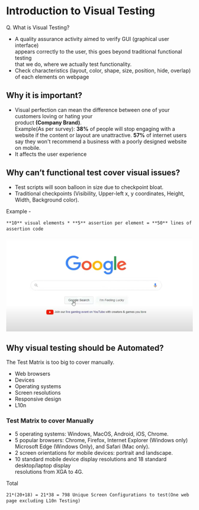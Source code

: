 # Introduction to Visual Testing

Q. What is Visual Testing?

* A quality assurance activity aimed to verify GUI (graphical user interface)  
appears correctly to the user, this goes beyond traditional functional testing  
that we do, where we actually test functionality.
* Check characteristics (layout, color, shape, size, position, hide, overlap)  
of each elements on webpage

## Why it is important?

* Visual perfection can mean the difference between one of your customers loving or hating your  
product **(Company Brand)**.  
Example(As per survey):
**38%** of people will stop engaging with a website if the content or layout are unattractive.
**57%** of internet users say they won't recommend a business with a poorly designed website on
mobile.
* It affects the user experience

## Why can’t functional test cover visual issues?

* Test scripts will soon balloon in size due to checkpoint bloat.
* Traditional checkpoints (Visibility, Upper-left x, y coordinates, Height, Width, Background color).  

Example -  

```
**10** visual elements * **5** assertion per element = **50** lines of assertion code
```

![alt text](image.png)

## Why visual testing should be Automated?

The Test Matrix is too big to cover manually.

* Web browsers
* Devices
* Operating systems
* Screen resolutions
* Responsive design
* L10n

### Test Matrix to cover Manually

* 5 operating systems: Windows, MacOS, Android, iOS, Chrome.
* 5 popular browsers: Chrome, Firefox, Internet Explorer (Windows only) Microsoft Edge
(Windows Only), and Safari (Mac only).
* 2 screen orientations for mobile devices: portrait and landscape.
* 10 standard mobile device display resolutions and 18 standard desktop/laptop display  
resolutions from XGA to 4G.

Total  

```
21*(20+18) = 21*38 = 798 Unique Screen Configurations to test(One web page excluding L10n Testing)
```